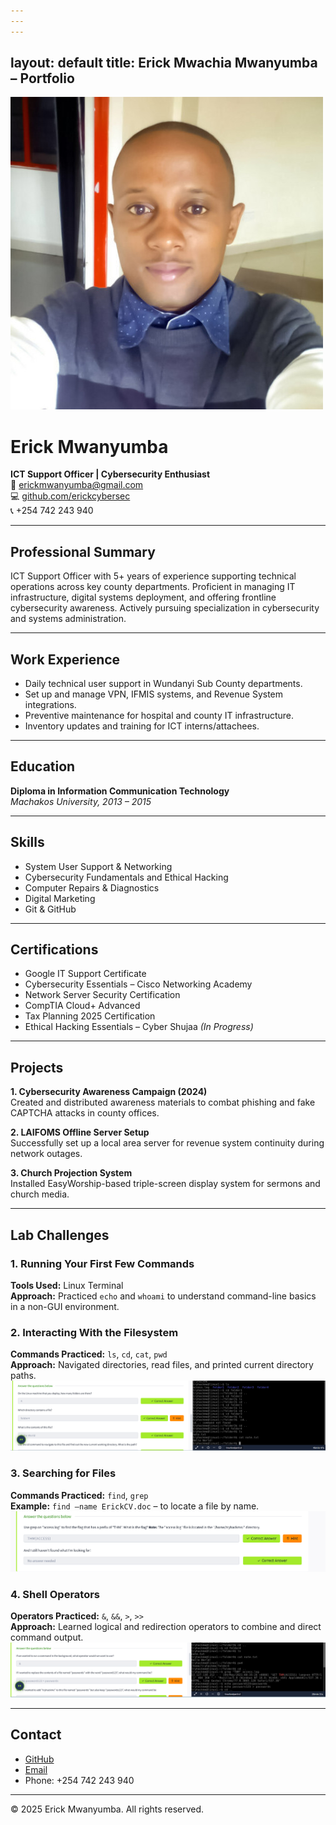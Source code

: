 ```yaml
---
---
---
```

layout: default
title: Erick Mwachia Mwanyumba – Portfolio
---
![Profile Photo](profile.jpg)

# Erick Mwanyumba
**ICT Support Officer | Cybersecurity Enthusiast**  
📧 [erickmwanyumba@gmail.com](mailto:erickmwanyumba@gmail.com)  
💻 [github.com/erickcybersec](https://github.com/erickcybersec)  
📞 +254 742 243 940

---

## Professional Summary

ICT Support Officer with 5+ years of experience supporting technical operations across key county departments. Proficient in managing IT infrastructure, digital systems deployment, and offering frontline cybersecurity awareness. Actively pursuing specialization in cybersecurity and systems administration.

---

## Work Experience

- Daily technical user support in Wundanyi Sub County departments.
- Set up and manage VPN, IFMIS systems, and Revenue System integrations.
- Preventive maintenance for hospital and county IT infrastructure.
- Inventory updates and training for ICT interns/attachees.

---

## Education

**Diploma in Information Communication Technology**  
*Machakos University, 2013 – 2015*

---

## Skills

- System User Support & Networking  
- Cybersecurity Fundamentals and Ethical Hacking  
- Computer Repairs & Diagnostics  
- Digital Marketing  
- Git & GitHub

---

## Certifications

- Google IT Support Certificate  
- Cybersecurity Essentials – Cisco Networking Academy  
- Network Server Security Certification  
- CompTIA Cloud+ Advanced  
- Tax Planning 2025 Certification  
- Ethical Hacking Essentials – Cyber Shujaa *(In Progress)*

---

## Projects

**1. Cybersecurity Awareness Campaign (2024)**  
Created and distributed awareness materials to combat phishing and fake CAPTCHA attacks in county offices.

**2. LAIFOMS Offline Server Setup**  
Successfully set up a local area server for revenue system continuity during network outages.

**3. Church Projection System**  
Installed EasyWorship-based triple-screen display system for sermons and church media.

---

## Lab Challenges

### 1. Running Your First Few Commands  
**Tools Used:** Linux Terminal  
**Approach:** Practiced `echo` and `whoami` to understand command-line basics in a non-GUI environment.

### 2. Interacting With the Filesystem  
**Commands Practiced:** `ls`, `cd`, `cat`, `pwd`  
**Approach:** Navigated directories, read files, and printed current directory paths.  
![Screenshot](lab1.png)

### 3. Searching for Files  
**Commands Practiced:** `find`, `grep`  
**Example:** `find –name ErickCV.doc` – to locate a file by name.  
![Screenshot](lab2.png)

### 4. Shell Operators  
**Operators Practiced:** `&`, `&&`, `>`, `>>`  
**Approach:** Learned logical and redirection operators to combine and direct command output.  
![Screenshot](lab3.png)

---

## Contact

- [GitHub](https://github.com/erickcybersec)  
- [Email](mailto:erickmwanyumba@gmail.com)  
- Phone: +254 742 243 940

---

© 2025 Erick Mwanyumba. All rights reserved.




